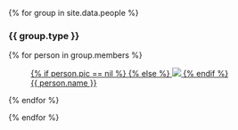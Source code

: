 {% for group in site.data.people %}
### {{ group.type }}

<div class="d-flex flex-row flex-wrap justify-content-center">
  {% for person in group.members %}
      <div class="p-4 bd-highlight">
      <figure class="figure">
        <a href="{{ person.url }}">
          {% if person.pic == nil %}
            <i class="icon-user" style="font-size: 12rem"></i>
          {% else %}
            <img class="figure-img img-fluid rounded" style="max-height: 12rem; max-width: 12rem;"
                src="{{ "/assets/images/" | append: person.pic }}">
          {% endif %}
        </a>
        <figcaption class="figure-caption text-center">
          <a href="{{ person.url }}">
            {{ person.name }}
          </a>
        </figcaption>
      </figure>
  </div>
  {% endfor %}
</div>

{% endfor %}